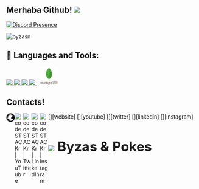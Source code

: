 
## Merhaba Github! <img src="https://cdn.discordapp.com/emojis/888711638755188766.png" width="25px">



 
[![Discord Presence](https://lanyard-profile-readme.vercel.app/api/776183087994372156?theme=dark&bg=18191c&animated=false&hideDiscrim=true&borderRadius=30px)](https://discord.com/users/776183087994372156)

<img src="https://komarev.com/ghpvc/?username=byzasn&label=Numbers%20of%20visitors&color=ff4600" alt="byzasn" />

## 🚀 Languages and Tools:

<p align="left"> 
    <a href="https://www.java.com" target="_blank"> <img src="https://img.icons8.com/color/48/000000/java-coffee-cup-logo.png"/> </a>
    <a href="https://developer.mozilla.org/en-US/docs/Web/JavaScript" target="_blank"> <img src="https://img.icons8.com/color/48/000000/javascript.png"/> </a> 
    <a href="https://www.python.org" target="_blank"> <img src="https://img.icons8.com/color/48/000000/python.png"/> </a> 
    <a style="padding-right:8px;" href="https://nodejs.org" target="_blank"> <img src="https://img.icons8.com/color/48/000000/nodejs.png"/> </a> 
    <a href="https://www.mongodb.com/" target="_blank"> <img src="https://raw.githubusercontent.com/devicons/devicon/master/icons/mongodb/mongodb-original-wordmark.svg" alt="mongodb" width="48" height="48"/> </a> 
  </a>   
   </a> 
  
</p>


## Contacts!
[<img align="left" alt="codeSTACKr.com" width="22px" src="https://raw.githubusercontent.com/iconic/open-iconic/master/svg/globe.svg" />][website]
[<img align="left" alt="codeSTACKr | YouTube" width="22px" src="https://cdn.jsdelivr.net/npm/simple-icons@v3/icons/youtube.svg" />][youtube]
[<img align="left" alt="codeSTACKr | Twitter" width="22px" src="https://cdn.jsdelivr.net/npm/simple-icons@v3/icons/twitter.svg" />][twitter]
[<img align="left" alt="codeSTACKr | LinkedIn" width="22px" src="https://cdn.jsdelivr.net/npm/simple-icons@v3/icons/linkedin.svg" />][linkedin]
[<img align="left" alt="codeSTACKr | Instagram" width="22px" src="https://cdn.jsdelivr.net/npm/simple-icons@v3/icons/instagram.svg" />][instagram]


 <h1 style="font-size:250%;"><img src = "https://cdn.discordapp.com/emojis/813841028288741487.png" high="25px" width="40px"> Byzas & Pokes</h1>

